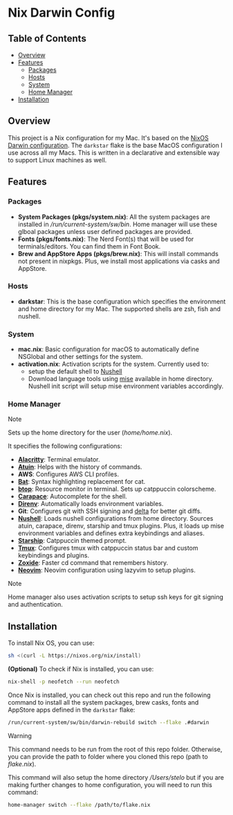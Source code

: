 # Nix Darwin Config

## Table of Contents
- [Overview](#overview)
- [Features](#features)
    - [Packages](#packages)
    - [Hosts](#hosts)
    - [System](#system)
    - [Home Manager](#home-manager)
- [Installation](#installation)

## Overview

This project is a Nix configuration for my Mac. It's based on the [NixOS Darwin configuration](https://mynixos.com/nix-darwin). The `darkstar` 
flake is the base MacOS configuration I use across all my Macs. This is written in a declarative and extensible way to support
Linux machines as well.

## Features

### Packages

- **System Packages (pkgs/system.nix)**: All the system packages are installed in _/run/current-system/sw/bin_. Home manager will use these glboal packages unless user defined packages are provided.
- **Fonts (pkgs/fonts.nix)**: The Nerd Font(s) that will be used for terminals/editors. You can find them in Font Book.
- **Brew and AppStore Apps (pkgs/brew.nix)**: This will install commands not present in nixpkgs. Plus, we install most applications via casks and AppStore.

### Hosts

- **darkstar**: This is the base configuration which specifies the environment and home directory for my Mac. The supported shells are zsh, fish and nushell.

### System

- **mac.nix**: Basic configuration for macOS to automatically define NSGlobal and other settings for the system.
- **activation.nix**: Activation scripts for the system. Currently used to:
    - setup the default shell to [Nushell](https://www.nushell.sh/)
    - Download language tools using [mise](https://mise.jdx.dev) available in home directory. Nushell init script will setup mise environment variables accordingly.

### Home Manager

> [!NOTE]
> Sets up the home directory for the user (_home/home.nix_). 

It specifies the following configurations:
- **[Alacritty](https://github.com/alacritty/alacritty)**: Terminal emulator.
- **[Atuin](https://atuin.sh/)**: Helps with the history of commands.
- **AWS**: Configures AWS CLI profiles.
- **[Bat](https://github.com/sharkdp/bat)**: Syntax highlighting replacement for cat.
- **[btop](https://github.com/aristocratos/btop)**: Resource monitor in terminal. Sets up catppuccin colorscheme.
- **[Carapace](https://carapace.sh/)**: Autocomplete for the shell.
- **[Direnv](https://direnv.net/)**: Automatically loads environment variables.
- **Git**: Configures git with SSH signing and [delta](https://github.com/dandavison/delta) for better git diffs.
- **[Nushell](https://www.nushell.sh/)**: Loads nushell configurations from home directory. Sources atuin, carapace, direnv, starship and tmux plugins. Plus, it loads up mise environment variables and defines extra keybindings and aliases.
- **[Starship](https://starship.rs/)**: Catppuccin themed prompt.
- **[Tmux](https://github.com/tmux/tmux)**: Configures tmux with catppuccin status bar and custom keybindings and plugins.
- **[Zoxide](https://github.com/ajeetdsouza/zoxide)**: Faster cd command that remembers history.
- **[Neovim](https://neovim.io)**: Neovim configuration using lazyvim to setup plugins. 

> [!NOTE]
> Home manager also uses activation scripts to setup ssh keys for git signing and authentication.

## Installation

To install Nix OS, you can use:

```sh
sh <(curl -L https://nixos.org/nix/install)
```

**(Optional)** To check if Nix is installed, you can use:

```sh
nix-shell -p neofetch --run neofetch
```

Once Nix is installed, you can check out this repo and run the following command to install all the system packages, 
brew casks, fonts and AppStore apps defined in the `darkstar` flake:

```sh
/run/current-system/sw/bin/darwin-rebuild switch --flake .#darwin
```

> [!WARNING]
> This command needs to be run from the root of this repo folder. Otherwise, you can provide the path to folder where you cloned this repo (path to _flake.nix_).

This command will also setup the home directory _/Users/stelo_ but if you are making further changes to home configuration,
you will need to run this command:

```sh
home-manager switch --flake /path/to/flake.nix
```